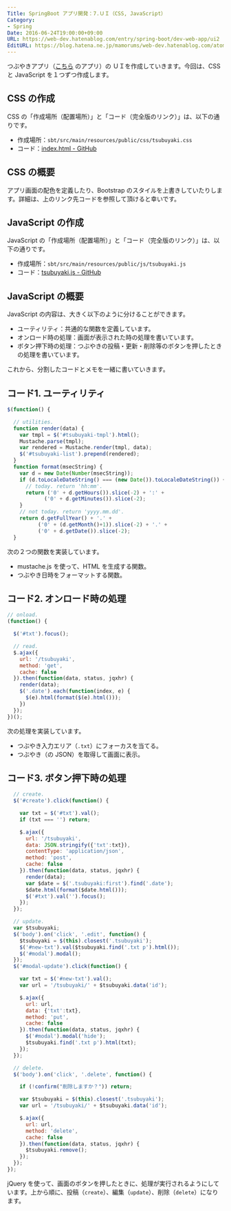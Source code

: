 ```yaml
---
Title: SpringBoot アプリ開発：7.ＵＩ（CSS, JavaScript）
Category:
- Spring
Date: 2016-06-24T19:00:00+09:00
URL: https://web-dev.hatenablog.com/entry/spring-boot/dev-web-app/ui2
EditURL: https://blog.hatena.ne.jp/mamorums/web-dev.hatenablog.com/atom/entry/10328749687179185878
---
```


つぶやきアプリ（[こちら](/entry/spring-boot/dev-web-app/overview) のアプリ）の ＵＩを作成していきます。今回は、CSS と JavaScript を１つずつ作成します。


## CSS の作成
CSS の「作成場所（配置場所）」と「コード（完全版のリンク）」は、以下の通りです。

- 作成場所：`sbt/src/main/resources/public/css/tsubuyaki.css`
- コード：[index.html - GitHub](https://github.com/mamorum/blog/tree/master/code/sbt/src/main/resources/public/css/tsubuyaki.css) 


## CSS の概要
アプリ画面の配色を定義したり、Bootstrap のスタイルを上書きしていたりします。詳細は、上のリンク先コードを参照して頂けると幸いです。


## JavaScript の作成
JavaScript の「作成場所（配置場所）」と「コード（完全版のリンク）」は、以下の通りです。

- 作成場所：`sbt/src/main/resources/public/js/tsubuyaki.js`
- コード：[tsubuyaki.js - GitHub](https://github.com/mamorum/blog/tree/master/code/sbt/src/main/resources/public/js/tsubuyaki.js) 


## JavaScript の概要
JavaScript の内容は、大きく以下のように分けることができます。

- ユーティリティ：共通的な関数を定義しています。
- オンロード時の処理：画面が表示された時の処理を書いています。
- ボタン押下時の処理：つぶやきの投稿・更新・削除等のボタンを押したときの処理を書いています。

これから、分割したコードとメモを一緒に書いていきます。


## コード1. ユーティリティ
```javascript
$(function() {

  // utilities.
  function render(data) {
    var tmpl = $('#tsubuyaki-tmpl').html();
    Mustache.parse(tmpl);
    var rendered = Mustache.render(tmpl, data);
    $('#tsubuyaki-list').prepend(rendered);
  }
  function format(msecString) {
    var d = new Date(Number(msecString));
    if (d.toLocaleDateString() === (new Date()).toLocaleDateString()) {
      // today. return 'hh:mm'.
      return ('0' + d.getHours()).slice(-2) + ':' +
            ('0' + d.getMinutes()).slice(-2);
    }
    // not today. return 'yyyy.mm.dd'.
    return d.getFullYear() + '.' +
          ('0' + (d.getMonth()+1)).slice(-2) + '.' +
          ('0' + d.getDate()).slice(-2);
  }
```

次の２つの関数を実装しています。

- mustache.js を使って、HTML を生成する関数。
- つぶやき日時をフォーマットする関数。


## コード2. オンロード時の処理
```javascript
// onload.
(function() {

  $('#txt').focus();

  // read.
  $.ajax({
    url: '/tsubuyaki',
    method: 'get',
    cache: false
  }).then(function(data, status, jqxhr) {
    render(data);
    $('.date').each(function(index, e) {
      $(e).html(format($(e).html()));
    })
  });
})();
```

次の処理を実装しています。

- つぶやき入力エリア（`.txt`）にフォーカスを当てる。
- つぶやき（の JSON）を取得して画面に表示。


## コード3. ボタン押下時の処理
```javascript
  // create.
  $('#create').click(function() {

    var txt = $('#txt').val();
    if (txt === '') return;

    $.ajax({
      url: '/tsubuyaki',
      data: JSON.stringify({'txt':txt}),
      contentType: 'application/json',
      method: 'post',
      cache: false
    }).then(function(data, status, jqxhr) {
      render(data);
      var $date = $('.tsubuyaki:first').find('.date');
      $date.html(format($date.html()));
      $('#txt').val('').focus();
    });
  });

  // update.
  var $tsubuyaki;
  $('body').on('click', '.edit', function() {
    $tsubuyaki = $(this).closest('.tsubuyaki');
    $('#new-txt').val($tsubuyaki.find('.txt p').html());
    $('#modal').modal();
  });
  $('#modal-update').click(function() {

    var txt = $('#new-txt').val();
    var url = '/tsubuyaki/' + $tsubuyaki.data('id');

    $.ajax({
      url: url,
      data: {'txt':txt},
      method: 'put',
      cache: false
    }).then(function(data, status, jqxhr) {
      $('#modal').modal('hide');
      $tsubuyaki.find('.txt p').html(txt);
    });
  });

  // delete.
  $('body').on('click', '.delete', function() {

    if (!confirm("削除しますか？")) return;

    var $tsubuyaki = $(this).closest('.tsubuyaki');
    var url = '/tsubuyaki/' + $tsubuyaki.data('id');

    $.ajax({
      url: url,
      method: 'delete',
      cache: false
    }).then(function(data, status, jqxhr) {
      $tsubuyaki.remove();
    });
  });
});
```

jQuery を使って、画面のボタンを押したときに、処理が実行されるようにしています。上から順に、投稿（`create`）、編集（`update`）、削除（`delete`）になります。


